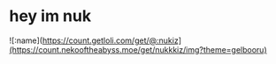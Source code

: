 # hey im nuk

![:name](https://count.getloli.com/get/@:nukiz](https://count.nekooftheabyss.moe/get/nukkkiz/img?theme=gelbooru)
